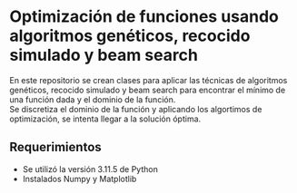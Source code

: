# Optimización de funciones usando algoritmos genéticos, recocido simulado y beam search
En este repositorio se crean clases para aplicar las técnicas de algoritmos genéticos, recocido simulado y beam search para encontrar el mínimo de una función dada y el dominio de la función.  
Se discretiza el dominio de la función y aplicando los algortimos de optimización, se intenta llegar a la solución óptima.
##  Requerimientos
+ Se utilizó la versión 3.11.5 de Python
+ Instalados Numpy y Matplotlib
